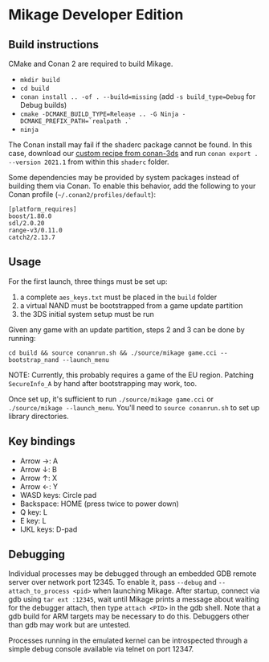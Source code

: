 # Mikage Developer Edition

## Build instructions

CMake and Conan 2 are required to build Mikage.
* `mkdir build`
* `cd build`
* `conan install .. -of . --build=missing` (add `-s build_type=Debug` for Debug builds)
* ``cmake -DCMAKE_BUILD_TYPE=Release .. -G Ninja -DCMAKE_PREFIX_PATH=`realpath .` ``
* `ninja`

The Conan install may fail if the shaderc package cannot be found. In this case,
download our [custom recipe from conan-3ds](https://github.com/mikage-emu/conan-3ds/tree/mikage/packages/shaderc)
and run `conan export . --version 2021.1` from within this `shaderc` folder.

Some dependencies may be provided by system packages instead of building them
via Conan. To enable this behavior, add the following to your Conan profile
(`~/.conan2/profiles/default`):
```
[platform_requires]
boost/1.80.0
sdl/2.0.20
range-v3/0.11.0
catch2/2.13.7
```

## Usage

For the first launch, three things must be set up:
1. a complete `aes_keys.txt` must be placed in the `build` folder
2. a virtual NAND must be bootstrapped from a game update partition
3. the 3DS initial system setup must be run

Given any game with an update partition, steps 2 and 3 can be done by running:
```
cd build && source conanrun.sh && ./source/mikage game.cci --bootstrap_nand --launch_menu
```
NOTE: Currently, this probably requires a game of the EU region. Patching
`SecureInfo_A` by hand after bootstrapping may work, too.

Once set up, it's sufficient to run `./source/mikage game.cci` or `./source/mikage --launch_menu`.
You'll need to `source conanrun.sh` to set up library directories.

## Key bindings

* Arrow →: A
* Arrow ↓: B
* Arrow ↑: X
* Arrow ←: Y
* WASD keys: Circle pad
* Backspace: HOME (press twice to power down)
* Q key: L
* E key: L
* IJKL keys: D-pad

## Debugging

Individual processes may be debugged through an embedded GDB remote server over
network port 12345. To enable it, pass `--debug` and `--attach_to_process <pid>`
when launching Mikage. After startup, connect via gdb using `tar ext :12345`,
wait until Mikage prints a message about waiting for the debugger attach, then
type `attach <PID>` in the gdb shell. Note that a gdb build for ARM targets may
be necessary to do this. Debuggers other than gdb may work but are untested.

Processes running in the emulated kernel can be introspected through a simple
debug console available via telnet on port 12347.

